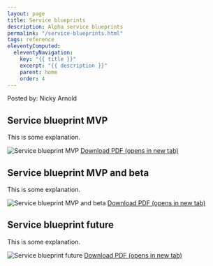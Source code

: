 ```yaml
---
layout: page
title: Service blueprints
description: Alpha service blueprints
permalink: "/service-blueprints.html"
tags: reference
eleventyComputed:
  eleventyNavigation:
    key: "{{ title }}"
    excerpt: "{{ description }}"
    parent: home
    order: 4
---
```


Posted by: Nicky Arnold

## Service blueprint MVP
This is some explanation.

![Service blueprint MVP](service-blueprint-mvp.png "Service blueprint MVP")
<a href="/documents/service-blueprint-mvp.pdf" target="_blank">Download PDF (opens in new tab)</a>


## Service blueprint MVP and beta
This is some explanation.

![Service blueprint MVP and beta](service-blueprint-mvp-and-beta.png "Service blueprint MVP and beta")
<a href="/documents/service-blueprint-mvp-and-beta.pdf" target="_blank">Download PDF (opens in new tab)</a>


## Service blueprint future
This is some explanation.

![Service blueprint future](service-blueprint-future.png "Service blueprint future")
<a href="/documents/service-blueprint-future.pdf" target="_blank">Download PDF (opens in new tab)</a>
